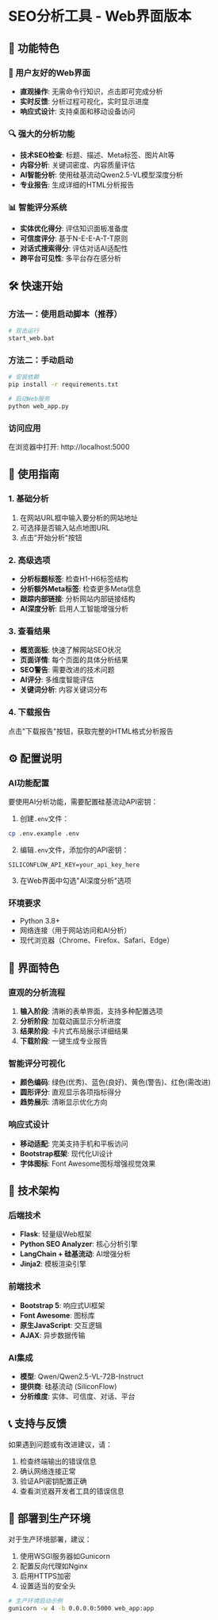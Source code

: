 # SEO分析工具 - Web界面版本

## 🚀 功能特色

### 🎯 用户友好的Web界面
- **直观操作**: 无需命令行知识，点击即可完成分析
- **实时反馈**: 分析过程可视化，实时显示进度
- **响应式设计**: 支持桌面和移动设备访问

### 🔍 强大的分析功能
- **技术SEO检查**: 标题、描述、Meta标签、图片Alt等
- **内容分析**: 关键词密度、内容质量评估
- **AI智能分析**: 使用硅基流动Qwen2.5-VL模型深度分析
- **专业报告**: 生成详细的HTML分析报告

### 📊 智能评分系统
- **实体优化得分**: 评估知识面板准备度
- **可信度评分**: 基于N-E-E-A-T-T原则
- **对话式搜索得分**: 评估对话AI适配性
- **跨平台可见性**: 多平台存在感分析

## 🛠️ 快速开始

### 方法一：使用启动脚本（推荐）
```bash
# 双击运行
start_web.bat
```

### 方法二：手动启动
```bash
# 安装依赖
pip install -r requirements.txt

# 启动Web服务
python web_app.py
```

### 访问应用
在浏览器中打开: http://localhost:5000

## 📖 使用指南

### 1. 基础分析
1. 在网站URL框中输入要分析的网站地址
2. 可选择是否输入站点地图URL
3. 点击"开始分析"按钮

### 2. 高级选项
- **分析标题标签**: 检查H1-H6标签结构
- **分析额外Meta标签**: 检查更多Meta信息
- **跟踪内部链接**: 分析网站内部链接结构
- **AI深度分析**: 启用人工智能增强分析

### 3. 查看结果
- **概览面板**: 快速了解网站SEO状况
- **页面详情**: 每个页面的具体分析结果
- **SEO警告**: 需要改进的技术问题
- **AI评分**: 多维度智能评估
- **关键词分析**: 内容关键词分布

### 4. 下载报告
点击"下载报告"按钮，获取完整的HTML格式分析报告

## ⚙️ 配置说明

### AI功能配置
要使用AI分析功能，需要配置硅基流动API密钥：

1. 创建`.env`文件：
```bash
cp .env.example .env
```

2. 编辑`.env`文件，添加你的API密钥：
```
SILICONFLOW_API_KEY=your_api_key_here
```

3. 在Web界面中勾选"AI深度分析"选项

### 环境要求
- Python 3.8+
- 网络连接（用于网站访问和AI分析）
- 现代浏览器（Chrome、Firefox、Safari、Edge）

## 🎨 界面特色

### 直观的分析流程
1. **输入阶段**: 清晰的表单界面，支持多种配置选项
2. **分析阶段**: 加载动画显示分析进度
3. **结果阶段**: 卡片式布局展示详细结果
4. **下载阶段**: 一键生成专业报告

### 智能评分可视化
- **颜色编码**: 绿色(优秀)、蓝色(良好)、黄色(警告)、红色(需改进)
- **圆形评分**: 直观显示各项指标得分
- **趋势展示**: 清晰显示优化方向

### 响应式设计
- **移动适配**: 完美支持手机和平板访问
- **Bootstrap框架**: 现代化UI设计
- **字体图标**: Font Awesome图标增强视觉效果

## 🔧 技术架构

### 后端技术
- **Flask**: 轻量级Web框架
- **Python SEO Analyzer**: 核心分析引擎
- **LangChain + 硅基流动**: AI增强分析
- **Jinja2**: 模板渲染引擎

### 前端技术
- **Bootstrap 5**: 响应式UI框架
- **Font Awesome**: 图标库
- **原生JavaScript**: 交互逻辑
- **AJAX**: 异步数据传输

### AI集成
- **模型**: Qwen/Qwen2.5-VL-72B-Instruct
- **提供商**: 硅基流动 (SiliconFlow)
- **分析维度**: 实体、可信度、对话、平台

## 📞 支持与反馈

如果遇到问题或有改进建议，请：
1. 检查终端输出的错误信息
2. 确认网络连接正常
3. 验证API密钥配置正确
4. 查看浏览器开发者工具的错误信息

## 🚀 部署到生产环境

对于生产环境部署，建议：
1. 使用WSGI服务器如Gunicorn
2. 配置反向代理如Nginx
3. 启用HTTPS加密
4. 设置适当的安全头

```bash
# 生产环境启动示例
gunicorn -w 4 -b 0.0.0.0:5000 web_app:app
```
